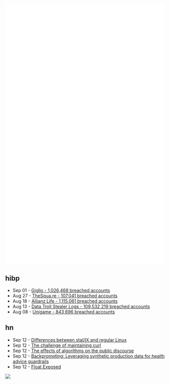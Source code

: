 ![Metrics](https://raw.githubusercontent.com/phixion/phixion/master/metrics.svg)

## hibp

<!--
for https://github.com/phixion/phixion/blob/main/.github/workflows/feeds.yml
-->
<!--START_SECTION:haveibeenpwnd-->
- Sep 01 - [Giglio - 1,026,468 breached accounts](https://haveibeenpwned.com/Breach/Giglio)
- Aug 27 - [TheSqua.re - 107,041 breached accounts](https://haveibeenpwned.com/Breach/TheSquare)
- Aug 18 - [Allianz Life - 1,115,061 breached accounts](https://haveibeenpwned.com/Breach/AllianzLife)
- Aug 13 - [Data Troll Stealer Logs - 109,532,219 breached accounts](https://haveibeenpwned.com/Breach/DataTrollStealerLogs)
- Aug 08 - [Unigame - 843,696 breached accounts](https://haveibeenpwned.com/Breach/Unigame)
<!--END_SECTION:haveibeenpwnd-->

## hn

<!--
for https://github.com/phixion/phixion/blob/main/.github/workflows/feeds.yml
-->
<!--START_SECTION:hn-->
- Sep 12 - [Differences between stal/IX and regular Linux](https://stal-ix.github.io/STALIX.html)
- Sep 12 - [The challenge of maintaining curl](https://lwn.net/Articles/1034966/)
- Sep 12 - [The effects of algorithms on the public discourse](https://tekhne.dev/internet-resist/)
- Sep 12 - [Backprompting: Leveraging synthetic production data for health advice guardrails](https://arxiv.org/abs/2508.18384)
- Sep 12 - [Float Exposed](https://float.exposed/)
<!--END_SECTION:hn-->

<!--
for https://yhype.me
-->
![](https://hit.yhype.me/github/profile?user_id=13013670)
